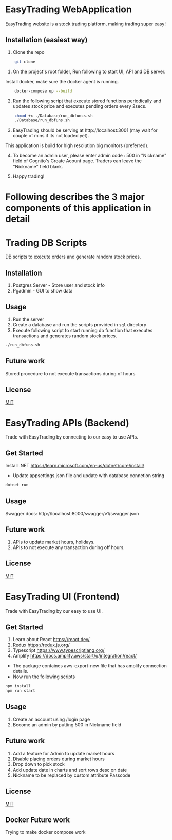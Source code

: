 # EasyTrading WebApplication

EasyTrading website is a stock trading platform, making trading super easy!


## Installation (easiest way)

1. Clone the repo

```bash
    git clone 
```

1. On the project's root folder, Run following to start UI, API and DB server.

Install docker, make sure the docker agent is running.

```bash
    docker-compose up --build
```

2. Run the following script that execute stored functions periodically and updates stock price and executes pending orders every 2secs.

```bash
    chmod +x ./Database/run_dbfuncs.sh
    ./Database/run_dbfuns.sh
```

3. EasyTrading should be serving at http://localhost:3001 (may wait for couple of mins if its not loaded yet).

This application is build for high resolution big monitors (preferred).

4. To become an admin user, please enter admin code : 500 in "Nickname" field of Cognito's Create Acount page. Traders can leave the "Nickname" field blank.

5. Happy trading!




# Following describes the 3 major components of this application in detail


# Trading DB Scripts

DB scripts to execute orders and generate random stock prices.

## Installation

1. Postgres Server - Store user and stock info
2. Pgadmin - GUI to show data


## Usage

1. Run the server
2. Create a database and run the scripts provided in `sql` directory
3. Execute following script to start running db function that executes transactions and generates random stock prices. 

```bash
./run_dbfuns.sh
```

## Future work

Stored procedure to not execute transactions during of hours

## License

[MIT](https://choosealicense.com/licenses/mit/)


# EasyTrading APIs (Backend)

Trade with EasyTrading by connecting to our easy to use APIs. 

## Get Started

Install .NET https://learn.microsoft.com/en-us/dotnet/core/install/

- Update appsettings.json file and update with database connetion string

```bash
dotnet run
```

## Usage

Swagger docs: http://localhost:8000/swagger/v1/swagger.json

## Future work

1. APIs to update market hours, holidays.
2. APIs to not execute any transaction during off hours.


## License

[MIT](https://choosealicense.com/licenses/mit/)


# EasyTrading UI (Frontend)

Trade with EasyTrading by our easy to use UI.

## Get Started

1. Learn about React https://react.dev/
2. Redux https://redux.js.org/
3. Typescript https://www.typescriptlang.org/
4. Amplify https://docs.amplify.aws/start/q/integration/react/

- The package containes aws-export-new file that has amplify connection details.
- Now run the following scripts

```bash
npm install
npm run start
```

## Usage

1. Create an account using /login page
2. Become an admin by putting 500 in Nickname field 

## Future work

1. Add a feature for Admin to update market hours
2. Disable placing orders during market hours
3. Drop down to pick stock
4. Add update date in charts and sort rows desc on date
5. Nickname to be replaced by custom attribute Passcode

## License

[MIT](https://choosealicense.com/licenses/mit/)


## Docker Future work
Trying to make docker compose work
